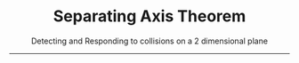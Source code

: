<div align="center">
    <h1>Separating Axis Theorem</h1>
    <p>Detecting and Responding to collisions on a 2 dimensional plane</p>
</div>
<hr/>
